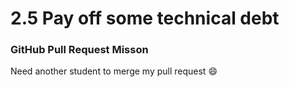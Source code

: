 # 2.5 Pay off some technical debt

### GitHub Pull Request Misson

Need another student to merge my pull request :smile:
